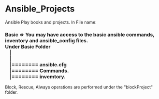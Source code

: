 # Ansible_Projects
Ansible Play books and projects.
In File name:
### Basic => You may have access to the basic ansible commands, inventory and ansible_config files.<br>Under Basic Folder<br>&#xA0;&#xA0;&#xA0;&#xA0;|<br>&#xA0;&#xA0;&#xA0;&#xA0;|<br>&#xA0;&#xA0;&#xA0;&#xA0;|======== ansible.cfg<br>&#xA0;&#xA0;&#xA0;&#xA0;|======== Commands.<br>&#xA0;&#xA0;&#xA0;&#xA0;|======== invemtory.

Block, Rescue, Always operations are performed under the "blockProject" folder.
